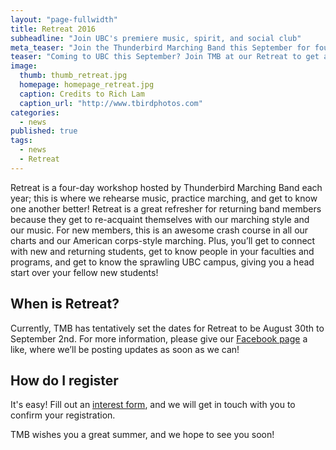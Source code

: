 ```yaml
---
layout: "page-fullwidth"
title: Retreat 2016
subheadline: "Join UBC's premiere music, spirit, and social club"
meta_teaser: "Join the Thunderbird Marching Band this September for four days of marching, music, and mingling before classes start."
teaser: "Coming to UBC this September? Join TMB at our Retreat to get a feel for campus and get to know like-minded musicians before Term 1 begins!"
image: 
  thumb: thumb_retreat.jpg
  homepage: homepage_retreat.jpg
  caption: Credits to Rich Lam
  caption_url: "http://www.tbirdphotos.com"
categories: 
  - news
published: true
tags: 
  - news
  - Retreat
---
```


Retreat is a four-day workshop hosted by Thunderbird Marching Band each year; this is where we rehearse music, practice marching, and get to know one another better! Retreat is a great refresher for returning band members because they get to re-acquaint themselves with our marching style and our music. For new members, this is an awesome crash course in all our charts and our American corps-style marching. Plus, you’ll get to connect with new and returning students, get to know people in your faculties and programs, and get to know the sprawling UBC campus, giving you a head start over your fellow new students! 


## When is Retreat?
Currently, TMB has tentatively set the dates for Retreat to be August 30th to September 2nd. For more information, please give our [Facebook page](http://facebook.com/ubctmb) a like, where we’ll be posting updates as soon as we can!

## How do I register
It's easy! Fill out an [interest form](www.thunderbirdband.ca/join/), and we will get in touch with you to confirm your registration.

TMB wishes you a great summer, and we hope to see you soon!
